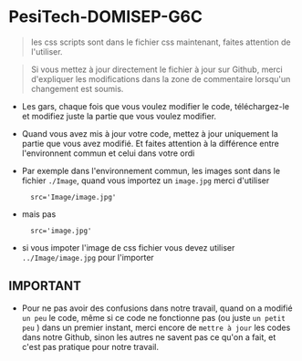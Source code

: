 # PesiTech-DOMISEP-G6C


> les css scripts sont dans le fichier css maintenant, faites attention de l'utiliser.

> Si vous mettez à jour directement le fichier à jour sur Github, merci d'expliquer les modifications dans la zone de commentaire lorsqu'un changement est soumis.

* Les gars, chaque fois que vous voulez modifier le code, téléchargez-le et modifiez juste la partie que vous voulez modifier. 

* Quand vous avez mis à jour votre code, mettez à jour uniquement la partie que vous avez modifié. Et faites attention à la différence entre l'environnent commun et celui dans votre ordi 

* Par exemple dans l'environnement commun, les images sont dans le fichier `./Image`, quand vous importez un `image.jpg` merci d'utiliser 

        src='Image/image.jpg'
        
* mais pas 

        src='image.jpg'

* si vous impoter l'image de css fichier vous devez utiliser `../Image/image.jpg` pour l'importer

## IMPORTANT
* Pour ne pas  avoir des confusions dans notre travail, quand on a modifié `un peu` le code, même si ce code ne fonctionne pas (ou juste `un petit peu` ) dans un premier instant, merci encore de `mettre à jour` les codes dans notre Github, sinon les autres ne savent pas ce qu'on a fait, et c'est pas pratique pour notre travail.

